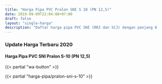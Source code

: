 ```yaml
---
title: "Harga Pipa PVC Pralon SNI S 10 (PN 12,5)"
date: 2019-09-09T22:04:08+07:00
draft: false
layout: "single-harga"
description: "Daftar harga pipa PVC SNI (RRJ dan SCJ) dengan panjang 6 meter yang biasa digunakan untuk proyek pemerintah."
---
```


### Update Harga Terbaru 2020

#### Harga Pipa PVC SNI Pralon S-10 (PN 12,5)

{{< partial "wa-button" >}}

{{< partial "harga-pipa/pralon-sni-s-10" >}}